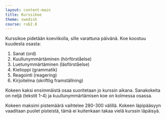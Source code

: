 ```yaml
---
layout: content-main
title: Kurssikoe
theme: swedish
course: rub2.8
---
```


Kurssikoe pidetään koeviikolla, sille varattuna päivänä. Koe koostuu kuudesta osasta:

1. Sanat (ord)
2. Kuullunymmärtäminen (hörförståelse)
3. Luetunymmärtäminen (läsförståelse)
4. Kielioppi (grammatik)
5. Reagointi (reagering)
6. Kirjoitelma (skriftlig framställning)

Kokeen kaksi ensimmäistä osaa suoritetaan jo kurssin aikana. Sanakokeita on neljä (tekstit 1-4) ja kuullunymmärtämisen
koe on kolmessa osassa.

Kokeen maksimi pistemäärä vaihtelee 280-300 välillä. Kokeen läpipääsyyn vaaditaan puolet pisteistä, tämä ei kuitenkaan
takaa vielä kurssin läpäisyä.
